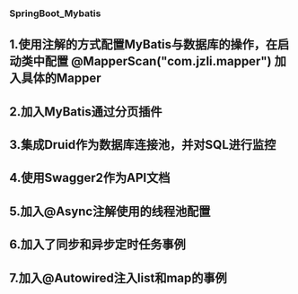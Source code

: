 ### SpringBoot_Mybatis
## 1.使用注解的方式配置MyBatis与数据库的操作，在启动类中配置 @MapperScan("com.jzli.mapper") 加入具体的Mapper
## 2.加入MyBatis通过分页插件
## 3.集成Druid作为数据库连接池，并对SQL进行监控
## 4.使用Swagger2作为API文档
## 5.加入@Async注解使用的线程池配置
## 6.加入了同步和异步定时任务事例
## 7.加入@Autowired注入list和map的事例